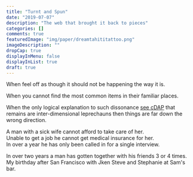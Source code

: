```yaml
---
title: "Turnt and Spun"
date: "2019-07-07"
description: "The web that brought it back to pieces"
categories: []
comments: true
featuredImage: "img/paper/dreamtahititattoo.png"
imageDescription: ""
dropCap: true
displayInMenu: false
displayInList: true
draft: true
---
```


When feel off as though it should not be happening the way it is.  

When you cannot find the most common items in their familiar places.  

When the only logical explanation to such dissonance [see cDAP](http://palaver.jerad.xyz/toxicity/cdapvocab.html) that remains are inter-dimensional leprechauns then things are far down the wrong direction.


A man with a sick wife cannot afford to take care of her.  
Unable to get a job he cannot get medical insurance for her.  
In over a year he has only been called in for a single interview.  

In over two years a man has gotten together with his friends 3 or 4 times.  
My birthday after San Francisco with Jken Steve and Stephanie at Sam's bar.